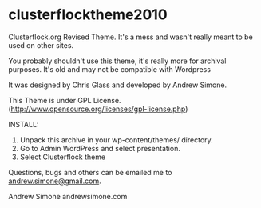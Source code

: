 clusterflocktheme2010
=====================

Clusterflock.org Revised Theme. It's a mess and wasn't really meant to be used on other sites.


You probably shouldn't use this theme, it's really more for archival purposes. It's old and may not be compatible with Wordpress

It was designed by Chris Glass and developed by Andrew Simone.

This Theme is under GPL License. (http://www.opensource.org/licenses/gpl-license.php)

INSTALL: 
1. Unpack this archive in your wp-content/themes/ directory.
2. Go to Admin WordPress and select presentation.
3. Select Clusterflock theme

Questions, bugs and others can be emailed me to andrew.simone@gmail.com.

Andrew Simone
andrewsimone.com

